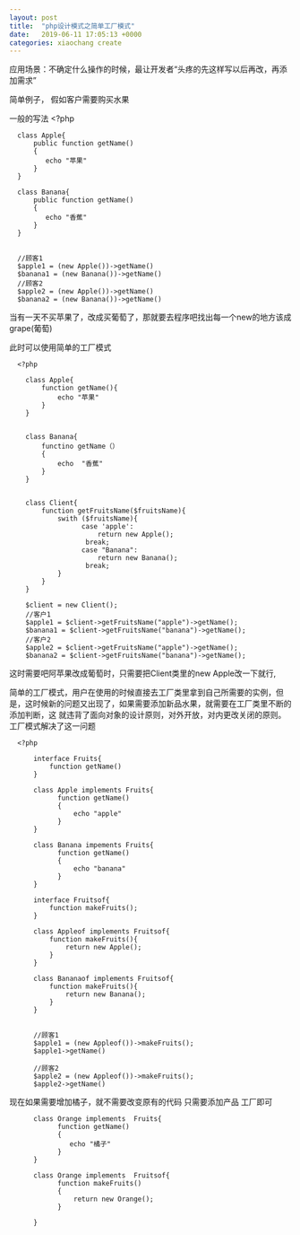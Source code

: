 ```yaml
---
layout: post
title:  "php设计模式之简单工厂模式"
date:   2019-06-11 17:05:13 +0000
categories: xiaochang create
---
```


应用场景：不确定什么操作的时候，最让开发者“头疼的先这样写以后再改，再添加需求”
          
         
简单例子， 假如客户需要购买水果


一般的写法
    <?php
    
      class Apple{
          public function getName()
          {
             echo "苹果"
          } 
      }
      
      class Banana{
          public function getName()
          {
             echo "香蕉"
          } 
      }
      
      
      //顾客1
      $apple1 = (new Apple())->getName()
      $banana1 = (new Banana())->getName()
      //顾客2
      $apple2 = (new Apple())->getName()
      $banana2 = (new Banana())->getName()
         
当有一天不买苹果了，改成买葡萄了，那就要去程序吧找出每一个new的地方该成grape(葡萄)


此时可以使用简单的工厂模式

      <?php
      
        class Apple{
            function getName(){
                echo "苹果"
            }
        }
        
        
        class Banana{
            functino getName（）
            {
                echo  "香蕉"  
            }
        }
        
        
        class Client{
            function getFruitsName($fruitsName){
                swith ($fruitsName){
                      case 'apple':
                          return new Apple();
                       break;
                      case "Banana":
                          return new Banana();
                       break;
                }
            }
        }
        
        $client = new Client();
        //客户1
        $apple1 = $client->getFruitsName("apple")->getName();
        $banana1 = $client->getFruitsName("banana")->getName();
        //客户2
        $apple2 = $client->getFruitsName("apple")->getName();
        $banana2 = $client->getFruitsName("banana")->getName();
        
 这时需要吧阿苹果改成葡萄时，只需要把Client类里的new Apple改一下就行,
 
 简单的工厂模式，用户在使用的时候直接去工厂类里拿到自己所需要的实例，但是，这时候新的问题又出现了，如果需要添加新品水果，就需要在工厂类里不断的添加判断，这
 就违背了面向对象的设计原则，对外开放，对内更改关闭的原则。工厂模式解决了这一问题
 
      <?php
      
          interface Fruits{
              function getName()
          }
    
          class Apple implements Fruits{
                function getName()
                {
                    echo "apple"
                }
          }
          
          class Banana impements Fruits{
                function getName()
                {
                    echo "banana"
                }
          }
          
          interface Fruitsof{
              function makeFruits();
          }
          
          class Appleof implements Fruitsof{
              function makeFruits(){
                  return new Apple();
              }
          }
          
          class Bananaof implements Fruitsof{
              function makeFruits(){
                  return new Banana();
              }
          }
          
          
          //顾客1
          $apple1 = (new Appleof())->makeFruits();
          $apple1->getName()
          
          //顾客2
          $apple2 = (new Appleof())->makeFruits();
          $apple2->getName()
          
          
现在如果需要增加橘子，就不需要改变原有的代码  只需要添加产品 工厂即可

          class Orange implements  Fruits{
                function getName()
                {
                   echo "橘子"
                }
          }
          
          class Orange implements  Fruitsof{
                function makeFruits()
                {
                    return new Orange();
                }
                
          }

           
  
  
